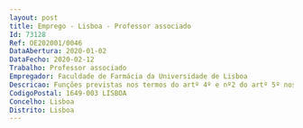 ```yaml
--- 
layout: post
title: Emprego - Lisboa - Professor associado
Id: 73128
Ref: OE202001/0046
DataAbertura: 2020-01-02
DataFecho: 2020-02-12
Trabalho: Professor associado
Empregador: Faculdade de Farmácia da Universidade de Lisboa
Descricao: Funções previstas nos termos do artº 4º e nº2 do artº 5º nos termos do ECDU
CodigoPostal: 1649-003 LISBOA
Concelho: Lisboa
Distrito: Lisboa
--- 
```

